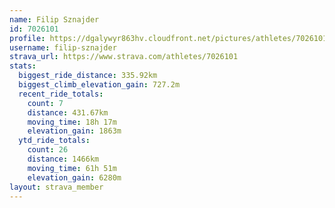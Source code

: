 ```yaml
---
name: Filip Sznajder
id: 7026101
profile: https://dgalywyr863hv.cloudfront.net/pictures/athletes/7026101/2123836/19/large.jpg
username: filip-sznajder
strava_url: https://www.strava.com/athletes/7026101
stats:
  biggest_ride_distance: 335.92km
  biggest_climb_elevation_gain: 727.2m
  recent_ride_totals:
    count: 7
    distance: 431.67km
    moving_time: 18h 17m
    elevation_gain: 1863m
  ytd_ride_totals:
    count: 26
    distance: 1466km
    moving_time: 61h 51m
    elevation_gain: 6280m
layout: strava_member
--- 
```

